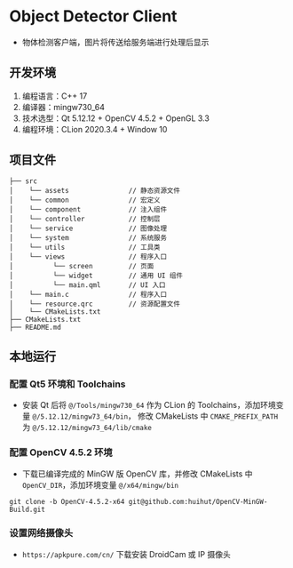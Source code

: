 Object Detector Client
==== 
- 物体检测客户端，图片将传送给服务端进行处理后显示
## 开发环境
1. 编程语言：C++ 17
2. 编译器：mingw730_64
3. 技术选型：Qt 5.12.12 + OpenCV 4.5.2 + OpenGL 3.3
4. 编程环境：CLion 2020.3.4 + Window 10
## 项目文件
~~~     
├── src            
│    └── assets               // 静态资源文件
│    └── common               // 宏定义
│    └── component            // 注入组件
│    └── controller           // 控制层
│    └── service              // 图像处理
│    └── system               // 系统服务
│    └── utils                // 工具类
│    └── views                // 程序入口
│          └── screen         // 页面
│          └── widget         // 通用 UI 组件
│          └── main.qml       // UI 入口
│    └── main.c               // 程序入口
│    └── resource.qrc         // 资源配置文件
│    └── CMakeLists.txt
├── CMakeLists.txt
├── README.md
~~~
## 本地运行
### 配置 Qt5 环境和 Toolchains
- 安装 Qt 后将  `@/Tools/mingw730_64` 作为 CLion 的 Toolchains，添加环境变量 `@/5.12.12/mingw73_64/bin`， 修改 CMakeLists 中 `CMAKE_PREFIX_PATH ` 为 `@/5.12.12/mingw73_64/lib/cmake`
### 配置 OpenCV 4.5.2 环境
- 下载已编译完成的 MinGW 版 OpenCV 库，并修改 CMakeLists 中 `OpenCV_DIR`，添加环境变量 `@/x64/mingw/bin` 
~~~
git clone -b OpenCV-4.5.2-x64 git@github.com:huihut/OpenCV-MinGW-Build.git
~~~
### 设置网络摄像头
- `https://apkpure.com/cn/` 下载安装 DroidCam 或 IP 摄像头


